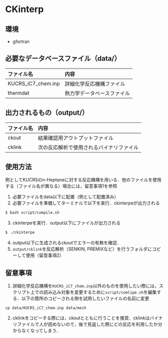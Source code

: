 # CKinterp
## 環境
- gfortran
## 必要なデータベースファイル（data/）
|ファイル名|内容|
|:---|:---|
|KUCRS_iC7_chem.inp|詳細化学反応機構ファイル|
|thermdat|熱力学データベースファイル|
## 出力されるもの（output/）
|ファイル名|内容|
|:---|:---|
|ckout|結果確認用アウトプットファイル|
|cklink|次の反応解析で使用されるバイナリファイル|
## 使用方法
例としてKUCRSのn-Heptaneに対する反応機構を用いる．他のファイルを使用する（ファイル名が異なる）場合には，留意事項1を参照
1. 必要ファイルをdata以下に配置（例として配置済み）
3. 必要ファイルを準備してターミナルで以下を実行．ckinterpeが出力される
```bash
$ bash script/compile.sh
```
3. ckinterpeを実行．output以下にファイルが出力される
```bash
$ ./ckinterpe
```
4. output以下に生成されるckoutでエラーの有無を確認．  
5. `output/cklink`を反応解析（SENKIN, PREMIXなど）を行うフォルダにコピーして使用（留意事項2）

## 留意事項

1. 詳細化学反応機構を`KUCRS_iC7_chem.inp`以外のものを使用したい際には，スクリプト上での読み込み対象を変更するために`script/comlipe.sh`を編集する．以下の箇所のコピーされる側を試用したいファイルの名前に変更
```
cp data/KUCRS_iC7_chem.inp data/mech
```
2. cklinkをコピーする際には，ckoutとともに行うことを推奨．cklinkはバイナリファイルで人が読めないので，後で見返した際にどの反応を利用したか分からなくなってしまう．